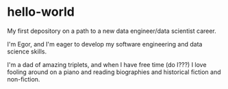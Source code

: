 # hello-world
My first depository on a path to a new data engineer/data scientist career.

I'm Egor, and I'm eager to develop my software engineering and data science skills.

I'm a dad of amazing triplets, and when I have free time (do I???) I love fooling around on a piano and reading biographies and historical fiction and non-fiction. 
